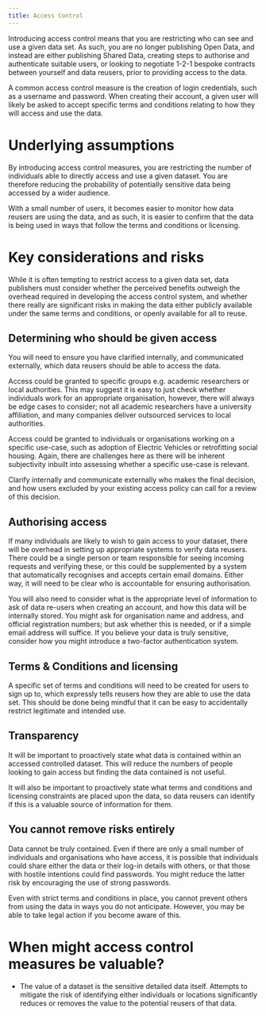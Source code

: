 ```yaml
---
title: Access Control
---
```


Introducing access control means that you are restricting who can see and use a given data set. As such, you are no longer publishing Open Data, and instead are either publishing Shared Data, creating steps to authorise and authenticate suitable users, or looking to negotiate 1-2-1 bespoke contracts between yourself and data reusers, prior to providing access to the data. 

A common access control measure is the creation of login credentials, such as a username and password. When creating their account, a given user will likely be asked to accept specific terms and conditions relating to how they will access and use the data. 

# Underlying assumptions 

By introducing access control measures, you are restricting the number of individuals able to directly access and use a given dataset. You are therefore reducing the probability of potentially sensitive data being accessed by a wider audience.  

With a small number of users, it becomes easier to monitor how data reusers are using the data, and as such, it is easier to confirm that the data is being used in ways that follow the terms and conditions or licensing. 


# Key considerations and risks 

While it is often tempting to restrict access to a given data set, data publishers must consider whether the perceived benefits outweigh the overhead required in developing the access control system, and whether there really are significant risks in making the data either publicly available under the same terms and conditions, or openly available for all to reuse. 

## Determining who should be given access 

You will need to ensure you have clarified internally, and communicated externally, which data reusers should be able to access the data.  

Access could be granted to specific groups e.g. academic researchers or local authorities. This may suggest it is easy to just check whether individuals work for an appropriate organisation, however, there will always be edge cases to consider; not all academic researchers have a university affiliation, and many companies deliver outsourced services to local authorities.  

Access could be granted to individuals or organisations working on a specific use-case, such as adoption of Electric Vehicles or retrofitting social housing. Again, there are challenges here as there will be inherent subjectivity inbuilt into assessing whether a specific use-case is relevant. 

Clarify internally and communicate externally who makes the final decision, and how users excluded by your existing access policy can call for a review of this decision. 

## Authorising access 

If many individuals are likely to wish to gain access to your dataset, there will be overhead in setting up appropriate systems to verify data reusers. There could be a single person or team responsible for seeing incoming requests and verifying these, or this could be supplemented by a system that automatically recognises and accepts certain email domains. Either way, it will need to be clear who is accountable for ensuring authorisation. 

You will also need to consider what is the appropriate level of information to ask of data re-users when creating an account, and how this data will be internally stored. You might ask for organisation name and address, and official registration numbers; but ask whether this is needed, or if a simple email address will suffice. If you believe your data is truly sensitive, consider how you might introduce a two-factor authentication system.   

## Terms & Conditions and licensing 

A specific set of terms and conditions will need to be created for users to sign up to, which expressly tells reusers how they are able to use the data set. This should be done being mindful that it can be easy to accidentally restrict legitimate and intended use. 

## Transparency 

It will be important to proactively state what data is contained within an accessed controlled dataset. This will reduce the numbers of people looking to gain access but finding the data contained is not useful. 

It will also be important to proactively state what terms and conditions and licensing constraints are placed upon the data, so data reusers can identify if this is a valuable source of information for them.  

## You cannot remove risks entirely 

Data cannot be truly contained. Even if there are only a small number of individuals and organisations who have access, it is possible that individuals could share either the data or their log-in details with others, or that those with hostile intentions could find passwords. You might reduce the latter risk by encouraging the use of strong passwords.  

Even with strict terms and conditions in place, you cannot prevent others from using the data in ways you do not anticipate. However, you may be able to take legal action if you become aware of this.  

# When might access control measures be valuable? 

* The value of a dataset is the sensitive detailed data itself. Attempts to mitigate the risk of identifying either individuals or locations significantly reduces or removes the value to the potential reusers of that data.
